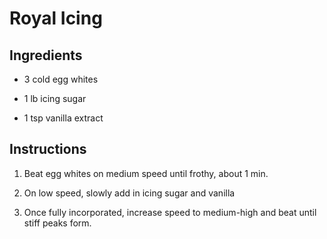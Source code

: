 # Royal Icing

## Ingredients

* 3 cold egg whites

* 1 lb icing sugar

* 1 tsp vanilla extract

## Instructions

1. Beat egg whites on medium speed until frothy, about 1 min.

2. On low speed, slowly add in icing sugar and vanilla

3. Once fully incorporated, increase speed to medium-high and beat until stiff peaks form.
